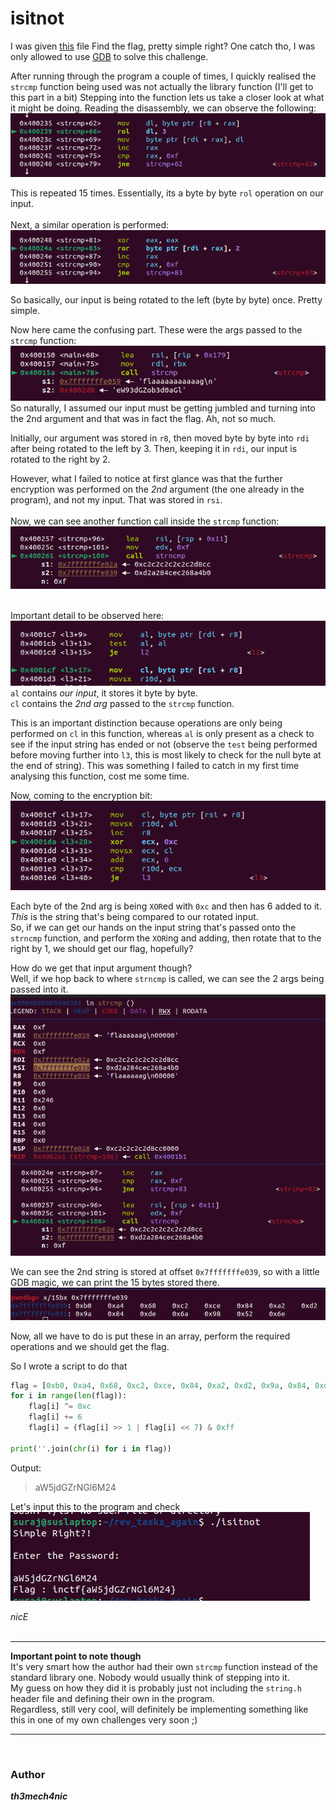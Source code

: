 # isitnot 

I was given [this](https://drive.google.com/file/d/18aLucoktLEgflx69DvKljl5QRGKdBcWI/view?usp=sharing) file
Find the flag, pretty simple right?
One catch tho, I was only allowed to use [GDB](https://ctf101.org/reverse-engineering/what-is-gdb/) to solve this challenge. 

After running through the program a couple of times, I quickly realised the `strcmp` function being used was not actually the library function (I'll get to this part in a bit)
Stepping into the function lets us take a closer look at what it might be doing. Reading the disassembly, we can observe the following:
![screenshot](./screenshot)

This is repeated 15 times. Essentially, its a byte by byte `rol` operation on our input. 
<br><br>
Next, a similar operation is performed:
![Screenshot](./screenshot_ror)

So basically, our input is being rotated to the left (byte by byte) once. Pretty simple. 

Now here came the confusing part.
These were the args passed to the `strcmp` function:
![Screenshot](./screenshot_args)
So naturally, I assumed our input must be getting jumbled and turning into the 2nd argument and that was in fact the flag. Ah, not so much.

Initially, our argument was stored in `r8`, then moved byte by byte into `rdi` after being rotated to the left by 3. 
Then, keeping it in `rdi`, our input is rotated to the right by 2.

However, what I failed to notice at first glance was that the further encryption was performed on the *2nd* argument (the one already in the program), and not my input. That was stored in `rsi`.
<br><br>
Now, we can see another function call inside the `strcmp` function:
![screenshot](./screenshot_sec)
<br>
<br>


Important detail to be observed here:
![alt](./screenshot_imp)
`al` contains *our input*, it stores it byte by byte.<br> 
`cl` contains the *2nd arg* passed to the `strcmp` function.

This is an important distinction because operations are only being performed on `cl` in this function, whereas `al` is only present as a check to see if the input string has ended or not (observe the `test` being performed before moving further into `l3`, this is most likely to check for the null byte at the end of string). 
This was something I failed to catch in my first time analysing this function, cost me some time. 
<br>

Now, coming to the encryption bit:
![alt](./screenshot_second)

Each byte of the 2nd arg is being `XOR`ed with `0xc` and then has 6 added to it.
*This* is the string that's being compared to our rotated input.
<br>
So, if we can get our hands on the input string that's passed onto the `strncmp` function, and perform the `XOR`ing and adding, then rotate that to the right by 1, we should get our flag, hopefully?
<br>

How do we get that input argument though?
<br>
Well, if we hop back to where `strncmp` is called, we can see the 2 args being passed into it. 
![alt](./screenshot_final)

We can see the 2nd string is stored at offset `0x7fffffffe039`, so with a little GDB magic, we can print the 15 bytes stored there. 
![alt](./screenshot_offset)

Now, all we have to do is put these in an array, perform the required operations and we should get the flag. 

So I wrote a script to do that
```py
flag = [0xb0, 0xa4, 0x68, 0xc2, 0xce, 0x84,	0xa2, 0xd2, 0x9a, 0x84, 0xde, 0x6a, 0x98, 0x52,	0x6e]
for i in range(len(flag)):
	flag[i] ^= 0xc
	flag[i] += 6
	flag[i] = (flag[i] >> 1 | flag[i] << 7) & 0xff

print(''.join(chr(i) for i in flag))
```
Output:
> aW5jdGZrNGl6M24

Let's input this to the program and check
![alt](./screenshot_flag)

*nicE*
<br><br><hr>
**Important point to note though**
<br>
It's very smart how the author had their own `strcmp` function instead of the standard library one. Nobody would usually think of stepping into it. 
<br>
My guess on how they did it is probably just not including the `string.h` header file and defining their own in the program. <br>
Regardless, still very cool, will definitely be implementing something like this in one of my own challenges very soon ;)
<br><hr><br>


### Author
***th3mech4nic***






